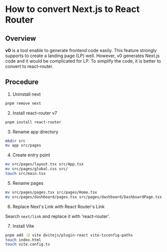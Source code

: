 # How to convert Next.js to React Router

## Overview

**v0** is a tool enable to generate frontend code easily.
This feature strongly supports to create a landing page (LP) well.
However, v0 generates Next.js code and it would be complicated for LP.
To simplify the code, it is better to convert to react-router.

## Procedure

1. Uninstall next

```sh
pnpm remove next
```

2. Install react-router v7

```sh
pnpm install react-router
```

3. Rename app directory

```sh
mkdir src
mv app src/pages
```

4. Create entry point

```sh
mv src/pages/layout.tsx src/App.tsx
mv src/pages/global.css src/
touch src/main.tsx
```

5. Rename pages

```sh
mv src/pages/pages.tsx src/pages/Home.tsx
mv src/pages/dashboard/pages.tsx src/pages/dashboard/DashboardPage.tsx
```

6. Replace Next's Link with React Router's Link

Search `next/link` and replace it with 'react-router'.

7. Install Vite

```sh
pnpm add -D vite @vitejs/plugin-react vite-tsconfig-paths
touch index.html
touch vite.config.ts
```